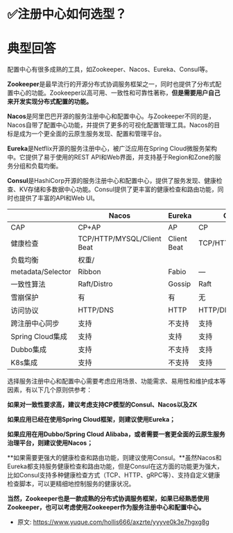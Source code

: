 # ✅注册中心如何选型？
<!--page header-->

<a name="FLsgy"></a>
# 典型回答

配置中心有很多成熟的工具，如Zookeeper、Nacos、Eureka、Consul等。

**Zookeeper**是最早流行的开源分布式协调服务框架之一，同时也提供了分布式配置中心的功能。Zookeeper以高可用、一致性和可靠性著称，**但是需要用户自己来开发实现分布式配置的功能。**

**Nacos**是阿里巴巴开源的服务注册中心和配置中心。与Zookeeper不同的是，Nacos自带了配置中心功能，并提供了更多的可视化配置管理工具。Nacos的目标是成为一个更全面的云原生服务发现、配置和管理平台。

**Eureka**是Netflix开源的服务注册中心，被广泛应用在Spring Cloud微服务架构中。它提供了易于使用的REST API和Web界面，并支持基于Region和Zone的服务分组和负载均衡。

**Consul**是HashiCorp开源的服务注册中心和配置中心，提供了服务发现、健康检查、KV存储和多数据中心功能。Consul提供了更丰富的健康检查和路由功能，同时也提供了丰富的API和Web UI。


|  | Nacos	 | Eureka	 | Consul	 | Zookeeper |
| --- | --- | --- | --- | --- |
| CAP | CP+AP | AP | CP | CP |
| 健康检查 | TCP/HTTP/MYSQL/Client Beat | Client Beat | TCP/HTTP/gRPC/Cmd | Keep Alive |
| 负载均衡 | 权重/
metadata/Selector | Ribbon | Fabio | — |
| 一致性算法 | Raft/Distro | Gossip | Raft | ZAB |
| 雪崩保护 | 有 | 有 | 无 | 无 |
| 访问协议 | HTTP/DNS | HTTP | HTTP/DNS | TCP |
| 跨注册中心同步 | 支持 | 不支持 | 支持 | 不支持 |
| Spring Cloud集成 | 支持 | 支持 | 支持 | 支持 |
| Dubbo集成 | 支持 | 不支持 | 支持 | 支持 |
| K8s集成 | 支持 | 不支持 | 支持 | 支持 |


选择服务注册中心和配置中心需要考虑应用场景、功能需求、易用性和维护成本等因素，有以下几个原则供参考：

**如果对一致性要求高，建议考虑支持CP模型的Consul、Nacos以及ZK**

**如果应用已经在使用Spring Cloud框架，则建议使用Eureka；**

**如果应用在用Dubbo/Spring Cloud Alibaba，或者需要一套更全面的云原生服务治理平台，则建议使用Nacos；**

**如果需要更强大的健康检查和路由功能，则建议使用Consul。**虽然Nacos和Eureka都支持服务健康检查和路由功能，但是Consul在这方面的功能更为强大，比如Consul支持多种健康检查方式（TCP、HTTP、gRPC等）、支持自定义健康检查脚本，可以更精细地控制服务的健康状况。

**当然，Zookeeper也是一款成熟的分布式协调服务框架，如果已经熟悉使用Zookeeper，也可以考虑使用Zookeeper作为服务注册中心和配置中心。**


<!--page footer-->
- 原文: <https://www.yuque.com/hollis666/axzrte/yyyve0k3e7hgxg8g>